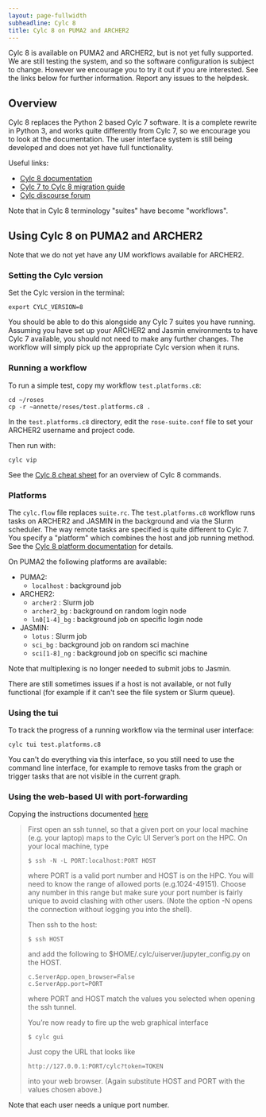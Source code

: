 ```yaml
---
layout: page-fullwidth
subheadline: Cylc 8
title: Cylc 8 on PUMA2 and ARCHER2
---
```


Cylc 8 is available on PUMA2 and ARCHER2, but is not yet fully supported. 
We are still testing the system, and so the software configuration is subject to change. 
However we encourage you to try it out if you are interested. 
See the links below for further information. 
Report any issues to the helpdesk. 

## Overview 

Cylc 8 replaces the Python 2 based Cylc 7 software. 
It is a complete rewrite in Python 3, and works quite differently from Cylc 7, so we encourage you to look at the documentation. 
The user interface system is still being developed and does not yet have full functionality. 

Useful links: 
* [Cylc 8 documentation](https://cylc.github.io/cylc-doc/stable/html/index.html)
* [Cylc 7 to Cylc 8 migration guide](https://cylc.github.io/cylc-doc/stable/html/7-to-8/index.html)
* [Cylc discourse forum](https://cylc.discourse.group/) 

Note that in Cylc 8 terminology "suites" have become "workflows". 

## Using Cylc 8 on PUMA2 and ARCHER2

Note that we do not yet have any UM workflows available for ARCHER2. 

### Setting the Cylc version 

Set the Cylc version in the terminal: 
```
export CYLC_VERSION=8
```
You should be able to do this alongside any Cylc 7 suites you have running.  
Assuming you have set up your ARCHER2 and Jasmin environments to have Cylc 7 available, 
you should not need to make any further changes. 
The workflow will simply pick up the appropriate Cylc version when it runs. 

### Running a workflow

To run a simple test, copy my workflow ```test.platforms.c8```: 
```
cd ~/roses
cp -r ~annette/roses/test.platforms.c8 . 
```

In the ```test.platforms.c8``` directory, edit the ```rose-suite.conf``` file to set your ARCHER2 username and project code. 

Then run with: 
```
cylc vip 
```

See the [Cylc 8 cheat sheet](https://cylc.github.io/cylc-doc/stable/html/7-to-8/cheat-sheet.html) for an overview of Cylc 8 commands. 

### Platforms 

The ```cylc.flow``` file replaces ```suite.rc```. 
The ```test.platforms.c8``` workflow runs tasks on ARCHER2 and JASMIN in the background and via the Slurm scheduler. 
The way remote tasks are specified is quite different to Cylc 7. 
You specify a "platform" which combines the host and job running method. 
See the [Cylc 8 platform documentation](https://cylc.github.io/cylc-doc/stable/html/reference/config/writing-platform-configs.html#adminguide-platformconfigs) for details. 

On PUMA2 the following platforms are available: 

* PUMA2: 
  * ```localhost``` : background job
* ARCHER2:
  * ```archer2``` : Slurm job 
  * ```archer2_bg``` : background on random login node
  * ```ln0[1-4]_bg``` : background job on specific login node 
* JASMIN:
  * ```lotus``` : Slurm job 
  * ```sci_bg``` : background job on random sci machine
  * ```sci[1-8]_ng``` : background job on specific sci machine

Note that multiplexing is no longer needed to submit jobs to Jasmin. 

There are still sometimes issues if a host is not available, or not fully functional (for example if it can't see the file system or Slurm queue). 

### Using the tui 

To track the progress of a running workflow via the terminal user interface: 
```
cylc tui test.platforms.c8
```

You can't do everything via this interface, so you still need to use the command line interface, 
for example to remove tasks from the graph or trigger tasks that are not visible in the current graph. 

### Using the web-based UI with port-forwarding 

Copying the instructions documented [here](https://cylc.discourse.group/t/unclear-on-how-cylc-8-components-work-together/787/2)

> First open an ssh tunnel, so that a given port on your local machine (e.g. your laptop) maps to the Cylc UI Server’s port on the HPC. On your local machine, type
> ```
> $ ssh -N -L PORT:localhost:PORT HOST
> ```
> where PORT is a valid port number and HOST is on the HPC. You will need to know the range of allowed ports (e.g.1024-49151). Choose any number in this range but make sure your port number is fairly unique to avoid clashing with other users. (Note the option -N opens the connection without logging you into the shell).
> 
> Then ssh to the host:
> ```
> $ ssh HOST
> ```
> and add the following to $HOME/.cylc/uiserver/jupyter_config.py on the HOST.
> ```
> c.ServerApp.open_browser=False
> c.ServerApp.port=PORT
> ```
> where PORT and HOST match the values you selected when opening the ssh tunnel.
>
> You’re now ready to fire up the web graphical interface
> ```
> $ cylc gui
> ```
> Just copy the URL that looks like
> ```
> http://127.0.0.1:PORT/cylc?token=TOKEN
> ```
> into your web browser. (Again substitute HOST and PORT with the values chosen above.)

Note that each user needs a unique port number. 
